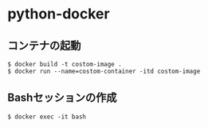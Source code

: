 # python-docker

## コンテナの起動

```console
$ docker build -t costom-image .
$ docker run --name=costom-container -itd costom-image
```

## Bashセッションの作成

```console
$ docker exec -it bash
```
